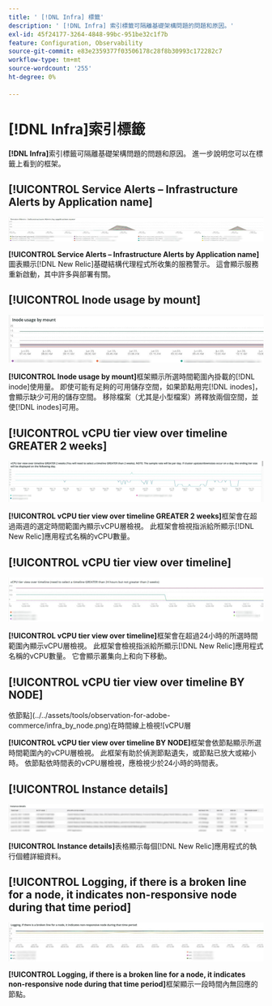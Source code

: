 ```yaml
---
title: ' [!DNL Infra] 標籤'
description: ' [!DNL Infra] 索引標籤可隔離基礎架構問題的問題和原因。'
exl-id: 45f24177-3264-4848-99bc-951be32c1f7b
feature: Configuration, Observability
source-git-commit: e83e2359377f03506178c28f8b30993c172282c7
workflow-type: tm+mt
source-wordcount: '255'
ht-degree: 0%

---
```


# [!DNL Infra]索引標籤

**[!DNL Infra]**&#x200B;索引標籤可隔離基礎架構問題的問題和原因。 進一步說明您可以在標籤上看到的框架。

## [!UICONTROL Service Alerts – Infrastructure Alerts by Application name]

![服務警示](../../assets/tools/observation-for-adobe-commerce/service-alerts.jpg)

**[!UICONTROL Service Alerts – Infrastructure Alerts by Application name]**&#x200B;圖表顯示[!DNL New Relic]基礎結構代理程式所收集的服務警示。 這會顯示服務重新啟動，其中許多與部署有關。

## [!UICONTROL Inode usage by mount]

![依掛載的Inode使用量](../../assets/tools/observation-for-adobe-commerce/inode-usage-mount.jpg)

**[!UICONTROL Inode usage by mount]**&#x200B;框架顯示所選時間範圍內掛載的[!DNL inode]使用量。 即使可能有足夠的可用儲存空間，如果節點用完[!DNL inodes]，會顯示缺少可用的儲存空間。 移除檔案（尤其是小型檔案）將釋放兩個空間，並使[!DNL inodes]可用。

## [!UICONTROL vCPU tier view over timeline GREATER 2 weeks]

![vCPU層檢視超過時間表2週](../../assets/tools/observation-for-adobe-commerce/vCPU-tier.jpg)

**[!UICONTROL vCPU tier view over timeline GREATER 2 weeks]**&#x200B;框架會在超過兩週的選定時間範圍內顯示vCPU層檢視。 此框架會檢視指派給所顯示[!DNL New Relic]應用程式名稱的vCPU數量。

## [!UICONTROL vCPU tier view over timeline]

![vCPU層檢視超過時間表](../../assets/tools/observation-for-adobe-commerce/vcpu-tier-24.jpg)

**[!UICONTROL vCPU tier view over timeline]**&#x200B;框架會在超過24小時的所選時間範圍內顯示vCPU層檢視。 此框架會檢視指派給所顯示[!DNL New Relic]應用程式名稱的vCPU數量。 它會顯示叢集向上和向下移動。

## [!UICONTROL vCPU tier view over timeline BY NODE]

依節點](../../assets/tools/observation-for-adobe-commerce/infra_by_node.png)在時間線上檢視![vCPU層

**[!UICONTROL vCPU tier view over timeline BY NODE]**&#x200B;框架會依節點顯示所選時間範圍內的vCPU層檢視。 此框架有助於偵測節點遺失，或節點已放大或縮小時。 依節點依時間表的vCPU層檢視，應檢視少於24小時的時間表。

## [!UICONTROL Instance details]

![執行個體詳細資料](../../assets/tools/observation-for-adobe-commerce/instance-details.jpg)

**[!UICONTROL Instance details]**&#x200B;表格顯示每個[!DNL New Relic]應用程式的執行個體詳細資料。

## [!UICONTROL Logging, if there is a broken line for a node, it indicates non-responsive node during that time period]

![無回應式節點](../../assets/tools/observation-for-adobe-commerce/non-responsive-node.jpg)

**[!UICONTROL Logging, if there is a broken line for a node, it indicates non-responsive node during that time period]**&#x200B;框架顯示一段時間內無回應的節點。
